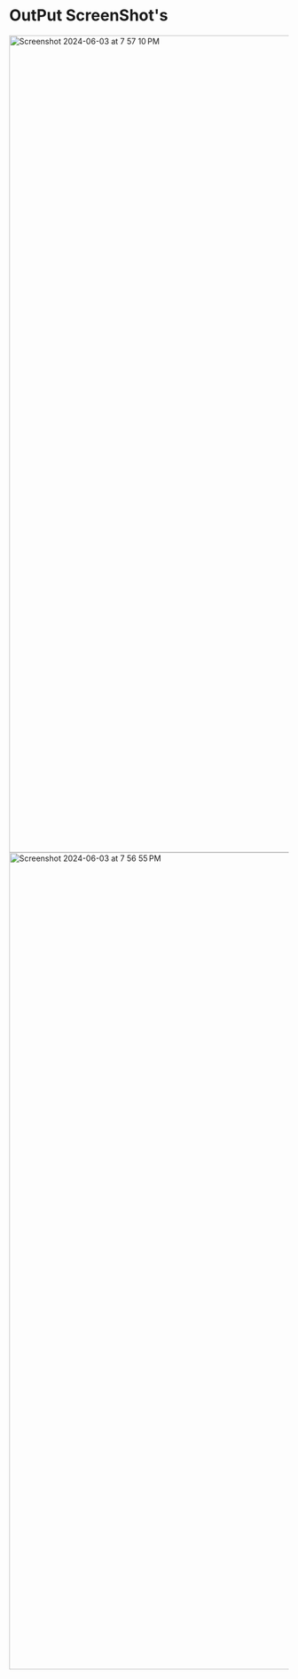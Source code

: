 # OutPut ScreenShot's 

<img width="1470" alt="Screenshot 2024-06-03 at 7 57 10 PM" src="https://github.com/sarthidarji128/FunnyJokeApp/assets/142773841/0ea55466-ce18-468d-baa7-54ee72643764">


<img width="1470" alt="Screenshot 2024-06-03 at 7 56 55 PM" src="https://github.com/sarthidarji128/FunnyJokeApp/assets/142773841/cf2734b2-f3ce-410d-873c-39aa5535e205">


